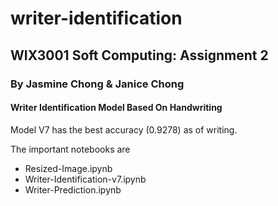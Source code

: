 # writer-identification
## WIX3001 Soft Computing: Assignment 2
### By Jasmine Chong & Janice Chong
#### Writer Identification Model Based On Handwriting

Model V7 has the best accuracy (0.9278) as of writing.  

The important notebooks are    
- Resized-Image.ipynb
- Writer-Identification-v7.ipynb
- Writer-Prediction.ipynb
